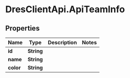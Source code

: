 # DresClientApi.ApiTeamInfo

## Properties

Name | Type | Description | Notes
------------ | ------------- | ------------- | -------------
**id** | **String** |  | 
**name** | **String** |  | 
**color** | **String** |  | 



